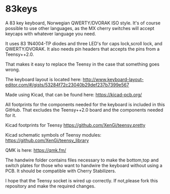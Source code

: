 # 83keys
A 83 key keyboard, Norwegian QWERTY/DVORAK ISO style.
It's of course possible to use other languages, as the MX cherry switches will accept keycaps with whatever language you need.

It uses 83 1N4004-TP diodes and three LED's for caps lock,scroll lock, and QWERTY/DVORAK.
It also needs pin headers that accepts the pins from a Teensy++2.0.

That makes it easy to replace the Teensy in the case that something goes wrong.

The keyboard layout is located here:
http://www.keyboard-layout-editor.com/#/gists/53284f72c23040b29def237b7399e567

Made using Kicad, that can be found here:
https://kicad-pcb.org/

All footprints for the components needed for the keyboard is included in this GitHub.
That excludes the Teensy++2.0 board and the components needed for it.

Kicad footprints for Teensy 
https://github.com/XenGi/teensy.pretty

Kicad schematic symbols of Teensy modules:
https://github.com/XenGi/teensy_library

QMK is here:
https://qmk.fm/

The handwire folder contains files necessary to make the bottom,top and switch plates for those who want to handwire the keyboard without using a PCB.
It should be compatible with Cherry Stabilizers. 

I hope that the Teensy socket is wired up correctly.
If not,please fork this repository and make the required changes.
